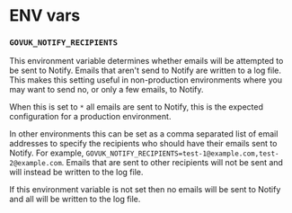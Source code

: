 # ENV vars

### `GOVUK_NOTIFY_RECIPIENTS`

This environment variable determines whether emails will be attempted to be
sent to Notify. Emails that aren't send to Notify are written to a log file.
This makes this setting useful in non-production environments where you may
want to send no, or only a few emails, to Notify.

When this is set to `*` all emails are sent to Notify, this is the expected
configuration for a production environment.

In other environments this can be set as a comma separated list of email
addresses to specify the recipients who should have their emails sent to
Notify. For example, `GOVUK_NOTIFY_RECIPIENTS=test-1@example.com,test-2@example.com`.
Emails that are sent to other recipients will not be sent and will instead
be written to the log file.

If this environment variable is not set then no emails will be sent to Notify
and all will be written to the log file.
